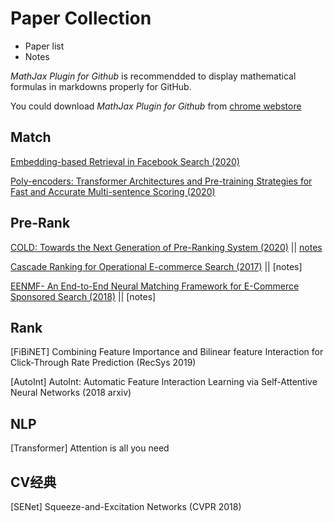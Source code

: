 # Paper Collection

- Paper list
- Notes



*MathJax Plugin for Github* is recommendded to display mathematical formulas in markdowns properly for GitHub.

You could download *MathJax Plugin for Github* from [chrome webstore](https://chrome.google.com/webstore/category/extensions)



## Match

[Embedding-based Retrieval in Facebook Search (2020)](https://arxiv.org/abs/2006.11632)

[Poly-encoders: Transformer Architectures and Pre-training Strategies for Fast and Accurate Multi-sentence Scoring (2020)](https://arxiv.org/abs/1905.01969v3)



## Pre-Rank

[COLD: Towards the Next Generation of Pre-Ranking System (2020)](https://arxiv.org/abs/2007.16122)   ||   [notes](./pre_rank/COLD-Towards-the-Next-Generation-of-Pre-Ranking-System.md)

[Cascade Ranking for Operational E-commerce Search (2017)](https://arxiv.org/pdf/1706.02093.pdf)  ||  [notes]

[EENMF- An End-to-End Neural Matching Framework for E-Commerce Sponsored Search (2018)](https://arxiv.org/abs/1812.01190)  ||  [notes]



## Rank

[FiBiNET] Combining Feature Importance and Bilinear feature Interaction for Click-Through Rate Prediction (RecSys 2019)

[AutoInt] AutoInt: Automatic Feature Interaction Learning via Self-Attentive Neural Networks (2018 arxiv)





## NLP

[Transformer] Attention is all you need

## CV经典
[SENet] Squeeze-and-Excitation Networks (CVPR 2018)

